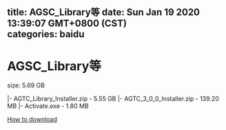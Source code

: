 
title: AGSC_Library等
date: Sun Jan 19 2020 13:39:07 GMT+0800 (CST)    
categories: baidu
---

# AGSC_Library等
size: 5.69 GB
 
 
|- AGTC_Library_Installer.zip - 5.55 GB
|- AGTC_3_0_0_Installer.zip - 139.20 MB
|- Activate.exe - 1.80 MB

[How to download](https://bpcam.bemobtrk.com/go/2ceec3aa-1ca2-46d6-b9ff-aaa5c184517c?jno=4528)